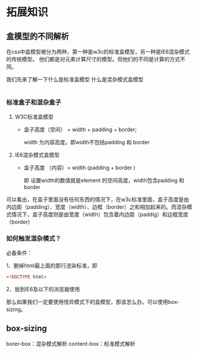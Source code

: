 
# 拓展知识
## 盒模型的不同解析
在css中盒模型被分为两种，第一种是w3c的标准盒模型，另一种是IE6混杂模式的传统模型。 他们都是对元素计算尺寸的模型。但他们的不同是计算的方式不同。

我们先来了解一下什么是标准盒模型 什么是混杂模式盒模型

# 

### 标准盒子和混杂盒子
1. W3C标准盒模型
    
    - 盒子高度（空间） = width + padding + border;
    
        width 为内容高度。即width不包括padding 和 border

2. IE6混杂模式盒模型
    
    - 盒子高度 （内容）= width (padding + border )
    
        即 设置width的数值就是element 的空间高度，width包含padding 和border

可以看出，在盒子里面没有任何东西的情况下，在w3c标准里面，盒子高度是由内边距（padding）、宽度（width）、边框（border）之和相加起来的。而混杂模式情况下，盒子高度则是由宽度（width）包含着内边距（paddig）和边框宽度（border)

### 如何触发混杂模式？
必备条件：

1、删掉html最上面的那行渲染标准，即
```html
<!DOCTYPE html>
```
2、放到IE6及以下的浏览器使用

那么如果我们一定要使用怪异模式下的盒模型，那该怎么办。可以使用box-sizing。

## box-sizing

borer-box：混杂模式解析
content-box：标准模式解析

